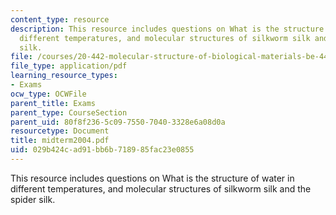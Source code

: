 ```yaml
---
content_type: resource
description: This resource includes questions on What is the structure of water in
  different temperatures, and molecular structures of silkworm silk and the spider
  silk.
file: /courses/20-442-molecular-structure-of-biological-materials-be-442-fall-2005/029b424cad91bb6b718985fac23e0855_midterm2004.pdf
file_type: application/pdf
learning_resource_types:
- Exams
ocw_type: OCWFile
parent_title: Exams
parent_type: CourseSection
parent_uid: 80f8f236-5c09-7550-7040-3328e6a08d0a
resourcetype: Document
title: midterm2004.pdf
uid: 029b424c-ad91-bb6b-7189-85fac23e0855
---
```

This resource includes questions on What is the structure of water in different temperatures, and molecular structures of silkworm silk and the spider silk.

